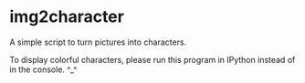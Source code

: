 # img2character
 A simple script to turn pictures into characters.

To display colorful characters, please run this program in IPython instead of in the console. ^_^
